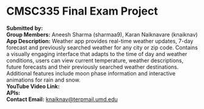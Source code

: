 # CMSC335 Final Exam Project

**Submitted by:**\
**Group Members:** Aneesh Sharma (sharmaa9), Karan Naiknavare (knaiknav)\
**App Description:** Weather app provides real-time weather updates, 7-day forecast and previously searched weather for any city or zip code. Contains a visually engaging interface that adapts to the time of day and weather conditions, users can view current temperature, weather descriptions, future forecasts and their previously searched weather destinations. Additional features include moon phase information and interactive animations for rain and snow.\
**YouTube Video Link:**\
**APIs:**\
**Contact Email:** knaiknav@terpmail.umd.edu